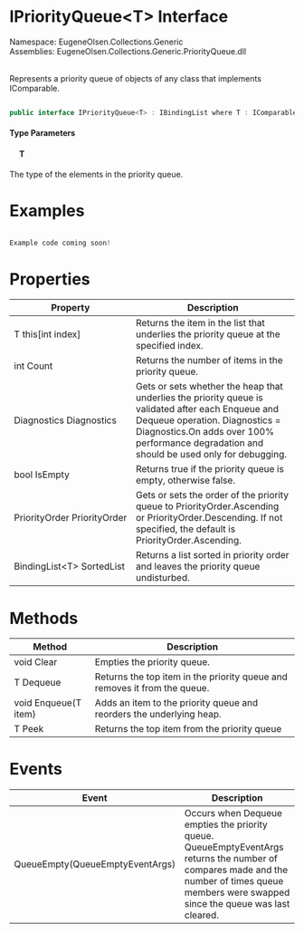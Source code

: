 # IPriorityQueue&lt;T&gt; Interface
Namespace: EugeneOlsen.Collections.Generic<br>
Assemblies: EugeneOlsen.Collections.Generic.PriorityQueue.dll

<br>Represents a priority queue of objects of any class that implements IComparable.


```csharp

public interface IPriorityQueue<T> : IBindingList where T : IComparable<T>

```
#### Type Parameters
#### &emsp; T

The type of the elements in the priority queue.

# Examples

```csharp

Example code coming soon!

```

# Properties

Property | Description
---|---
T this[int index] | Returns the item in the list that underlies the priority queue at the specified index.
int Count | Returns the number of items in the priority queue.
Diagnostics Diagnostics | Gets or sets whether the heap that underlies the priority queue is validated after each Enqueue and Dequeue operation.  Diagnostics = Diagnostics.On adds over 100% performance degradation and should be used only for debugging.
bool IsEmpty | Returns true if the priority queue is empty, otherwise false.
PriorityOrder&nbsp;PriorityOrder | Gets or sets the order of the priority queue to PriorityOrder.Ascending or PriorityOrder.Descending.  If not specified, the default is PriorityOrder.Ascending.
BindingList&lt;T&gt; SortedList | Returns a list sorted in priority order and leaves the priority queue undisturbed.


# Methods

Method | Description
---|---
void Clear | Empties the priority queue.
T Dequeue | Returns the top item in the priority queue and removes it from the queue.
void Enqueue(T item) | Adds an item to the priority queue and reorders the underlying heap.
T Peek | Returns the top item from the priority queue


# Events

Event | Description
---|---
QueueEmpty(QueueEmptyEventArgs) | Occurs when Dequeue empties the priority queue. QueueEmptyEventArgs returns the number of compares made and the number of times queue members were swapped since the queue was last cleared.
